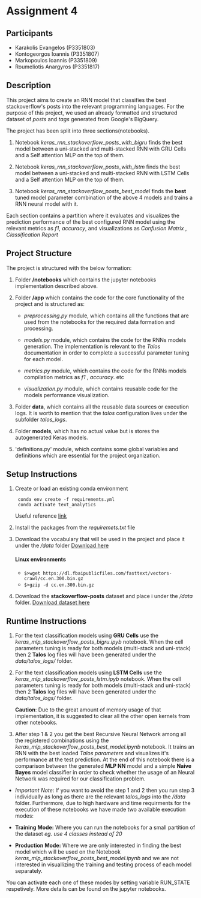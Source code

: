 # Assignment 4

## Participants
 - Karakolis Evangelos (P3351803)
 - Kontogeorgos Ioannis (P3351807)
 - Markopoulos Ioannis (P3351809)
 - Roumeliotis Anargyros (P3351817)

## Description
This project aims to create an RNN model that classifies the best stackoverflow's posts into the relevant programming languages. For the purpose of this project, we used an already formatted and structured dataset of *posts* and *tags* generated from Google's BigQuery.

The project has been split into three sections(notebooks).
    
   1. Notebook *keras_rnn_stackoverflow_posts_with_bigru* finds the best model between a uni-stacked and multi-stacked RNN with GRU Cells and a Self attention MLP on the top of them.
   
   2. Notebook *keras_rnn_stackoverflow_posts_with_lstm* finds the best model between a uni-stacked and multi-stacked RNN with LSTM Cells and a Self attention MLP on the top of them. 
   
   3. Notebook *keras_rnn_stackoverflow_posts_best_model* finds the **best** tuned model parameter combination of the above 4 models and trains a RNN neural model with it.
   
   Each section contains a partition where it evaluates and visualizes the prediction performance of the best configured RNN model using the relevant metrics as *f1*, *accuracy*,  and visualizations as *Confusion Matrix* , *Classification Report*

## Project Structure

The project is structured with the below formation:
 
 1. Folder **/notebooks** which contains the jupyter notebooks implementation described above. 
 
 2. Folder **/app** which contains the code for the core functionality of the project and is structured as: 
    
       - *preprocessing.py* module, which contains all the functions that are used from the notebooks for the required data formation and processing.
       
       - *models.py* module, which contains the code for the RNNs models generation. The implementation is relevant to the *Talos* documentation in order to complete a successful parameter tuning for each model.
       
       - *metrics.py* module, which contains the code for the RNNs models compilation metrics as *f1* , *accuracy*. etc
       
       - *visualization.py* module, which contains reusable code for the models performance visualization.
       
 3. Folder **data**, which contains all the reusable data sources or execution logs. It is worth to mention that the *talos* configuration lives under the subfolder *talos_logs*.
 
 4. Folder **models**, which has no actual value but is stores the autogenerated Keras models. 
 
 5. 'definitions.py' module, which contains some global variables and definitions which are essential for the project organization.
 
## Setup Instructions

   1. Create or load an existing conda environment
       ```
        conda env create -f requirements.yml
        conda activate text_analytics
       ```
        
        Useful reference [link](https://kapeli.com/cheat_sheets/Conda.docset/Contents/Resources/Documents/index)
   2. Install the packages from the *requiremets.txt* file
   3. Download the vocabulary that will be used in the project and place it under the */data* folder [Download here](https://dl.fbaipublicfiles.com/fasttext/vectors-crawl/cc.en.300.bin.gz)
        
        #### Linux environments
        * `$>wget https://dl.fbaipublicfiles.com/fasttext/vectors-crawl/cc.en.300.bin.gz`
        * `$>gzip -d cc.en.300.bin.gz`
   4. Download the **stackoverflow-posts** dataset and place i under the */data* folder. [Download dataset here](https://storage.googleapis.com/tensorflow-workshop-examples/stack-overflow-data.csv)
 
## Runtime Instructions

   1. For the text classification models using **GRU Cells** use the *keras_mlp_stackoverflow_posts_bigru.ipyb* notebook. When the cell parameters tuning is ready for both models (multi-stack and uni-stack) then 2 **Talos** log files will have been generated under the *data/talos_logs/* folder.
   
   2. For the text classification models using **LSTM Cells** use the *keras_mlp_stackoverflow_posts_lstm.ipyb* notebook. When the cell parameters tuning is ready for both models (multi-stack and uni-stack) then 2 **Talos** log files will have been generated under the *data/talos_logs/* folder.
    
        **Caution**: Due to the great amount of memory usage of that implementation,
         it is suggested to clear all the other open kernels from other notebooks.
   
   3. After step 1 & 2 you get the best Recursive Neural Network among all the registered combinations using the *keras_mlp_stackoverflow_posts_best_model.ipynb* notebook. It trains an RNN with the best loaded *Talos parameters* and visualizes it's performance at the test prediction. At the end of this notebook there is a comparison between the generated **MLP NN** model and a simple **Naive Bayes** model classifier in order to check whether the usage of an Neural Network was required for our classification problem.
   
   * *Important Note*: If you want to avoid the step 1 and 2 then you run step 3 individually as long as there are the relevant *talos_logs* into the */data* folder. Furthermore, due to high hardware and time requirments for the execution of these notebooks we have made two available execution modes: 
   
   * **Training Mode:** Where you can run the notebooks for a small partition of the dataset *eg. use 4 classes instead of 20*
   
   * **Production Mode:** Where we are only interested in finding the best model which will be used on the Notebook *keras_mlp_stackoverflow_posts_best_model.ipynb* and we are not interested in visuallizing the training and testing process of each model separately.
   
   You can activate each one of these modes by setting variable RUN_STATE respetively. More details can be found on the jupyter notebooks.
